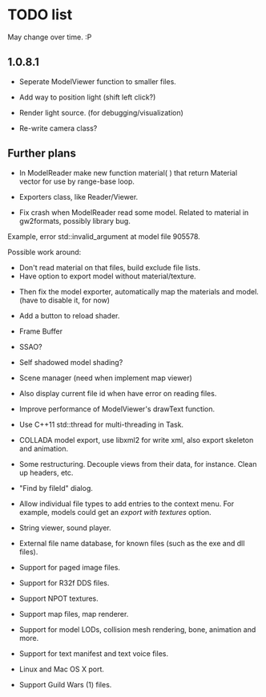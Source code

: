 TODO list
=========

May change over time. :P

1.0.8.1
-------

* Seperate ModelViewer function to smaller files.

* Add way to position light (shift left click?)

* Render light source. (for debugging/visualization)

* Re-write camera class?

Further plans
-------------

* In ModelReader make new function material( ) that return Material vector
for use by range-base loop.

* Exporters class, like Reader/Viewer.

* Fix crash when ModelReader read some model.
Related to material in gw2formats, possibly library bug.

Example, error std::invalid_argument at model file 905578.

Possible work around:
 - Don't read material on that files, build exclude file lists.
 - Have option to export model without material/texture.

* Then fix the model exporter, automatically map the materials and model.
(have to disable it, for now)

* Add a button to reload shader.

* Frame Buffer

* SSAO?

* Self shadowed model shading?

* Scene manager (need when implement map viewer)

* Also display current file id when have error on reading files.

* Improve performance of ModelViewer's drawText function.

* Use C++11 std::thread for multi-threading in Task.

* COLLADA model export, use libxml2 for write xml, also export skeleton and animation.

* Some restructuring. Decouple views from their data, for instance. Clean up 
headers, etc.

* "Find by fileId" dialog.

* Allow individual file types to add entries to the context menu. For example,
models could get an *export with textures* option.

* String viewer, sound player.

* External file name database, for known files (such as the exe and dll files).

* Support for paged image files.

* Support for R32f DDS files.

* Support NPOT textures.

* Support map files, map renderer.

* Support for model LODs, collision mesh rendering, bone, animation and more.

* Support for text manifest and text voice files.

* Linux and Mac OS X port.

* Support Guild Wars (1) files.
